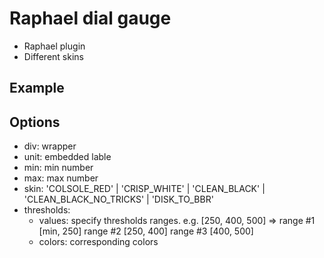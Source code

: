 # Raphael dial gauge
- Raphael plugin
- Different skins

Example
-------

<script>
var dial = Raphael('gauge', 370, 370).dialGauge({
	div: document.getElementById('gauge'),
	unit: 'ms',
	min: 0,
	max: 500,
	skin: 'CRISP_WHITE',
	thresholds: {
		values: [250, 400, 500],
		colors: ['#2ffff2f', '#ffff63', '#ff3939']
	}
});
</script>


Options
-------

* div: wrapper
* unit: embedded lable
* min: min number
* max: max number
* skin: 'COLSOLE_RED' | 'CRISP_WHITE' | 'CLEAN_BLACK' | 'CLEAN_BLACK_NO_TRICKS' | 'DISK_TO_BBR'
* thresholds: 
	* values: specify thresholds ranges. e.g. [250, 400, 500] => range #1 [min, 250] range #2 [250, 400] range #3 [400, 500]
	* colors: corresponding colors


